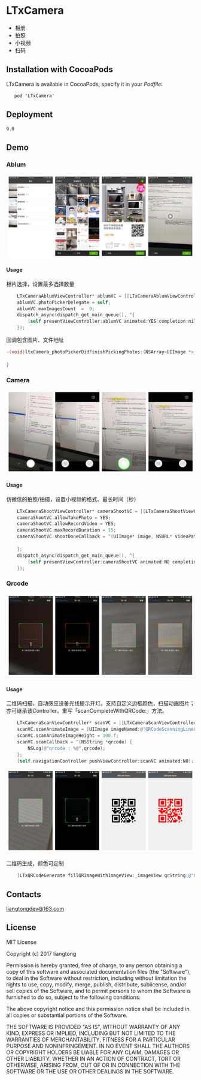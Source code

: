 # LTxCamera
 + 相册
 + 拍照
 + 小视频
 + 扫码

## Installation with CocoaPods

LTxCamera is available in CocoaPods, specify it in your *Podfile*:


```Objective-C
   pod 'LTxCamera'
```

## Deployment
    9.0


## Demo

### Ablum


![](https://github.com/liangtongdev/LTxCamera/blob/master/screenshots/ablum.png)

#### Usage

相片选择，设置最多选择数量

```Objective-C
    LTxCameraAblumViewController* ablumVC = [[LTxCameraAblumViewController alloc] init];
    ablumVC.photoPickerDelegate = self;
    ablumVC.maxImagesCount  =  9;
    dispatch_async(dispatch_get_main_queue(), ^{
        [self presentViewController:ablumVC animated:YES completion:nil];
    });
```

回调包含图片、文件地址

```Objective-C
-(void)ltxCamera_photoPickerDidFinishPickingPhotos:(NSArray<UIImage *> *)photos paths:(NSArray<NSString*>*)paths sourceAssets:(NSArray *)assets{
    
}
```



### Camera


![](https://github.com/liangtongdev/LTxCamera/blob/master/screenshots/camera.png)

#### Usage

仿微信的拍照/拍摄，设置小视频的格式、最长时间（秒）

```Objective-C
    LTxCameraShootViewController* cameraShootVC = [[LTxCameraShootViewController alloc] init];
    cameraShootVC.allowTakePhoto = YES;
    cameraShootVC.allowRecordVideo = YES;
    cameraShootVC.maxRecordDuration = 15;
    cameraShootVC.shootDoneCallback = ^(UIImage* image, NSURL* videoPath, PHAsset *asset){
            
    };
    dispatch_async(dispatch_get_main_queue(), ^{
        [self presentViewController:cameraShootVC animated:NO completion:nil];
    });  
```


### Qrcode

![](https://github.com/liangtongdev/LTxCamera/blob/master/screenshots/qr-scan.png)

#### Usage

二维码扫描，自动感应设备光线提示开灯。支持自定义边框颜色，扫描动画图片；
亦可继承该Controller，重写「scanCompleteWithQRCode:」方法。

```Objective-C
    LTxCameraScanViewController* scanVC = [[LTxCameraScanViewController alloc] init];
    scanVC.scanAnimateImage = [UIImage imageNamed:@"QRCodeScanningLineGrid"];
    scanVC.scanAnimateImageHeight = 100.f;
    scanVC.scanCallback = ^(NSString *qrcode) {
        NSLog(@"qrcode : %@",qrcode);
    };
    [self.navigationController pushViewController:scanVC animated:NO];
```



![](https://github.com/liangtongdev/LTxCamera/blob/master/screenshots/qrcode.png)

二维码生成，颜色可定制

```Objective-C
    [LTxQRCodeGenerate fillQRImageWithImageView:_imageView qrString:@"Hello world!"];
```

## Contacts

liangtongdev@163.com

## License

MIT License

Copyright (c) 2017 liangtong

Permission is hereby granted, free of charge, to any person obtaining a copy
of this software and associated documentation files (the "Software"), to deal
in the Software without restriction, including without limitation the rights
to use, copy, modify, merge, publish, distribute, sublicense, and/or sell
copies of the Software, and to permit persons to whom the Software is
furnished to do so, subject to the following conditions:

The above copyright notice and this permission notice shall be included in all
copies or substantial portions of the Software.

THE SOFTWARE IS PROVIDED "AS IS", WITHOUT WARRANTY OF ANY KIND, EXPRESS OR
IMPLIED, INCLUDING BUT NOT LIMITED TO THE WARRANTIES OF MERCHANTABILITY,
FITNESS FOR A PARTICULAR PURPOSE AND NONINFRINGEMENT. IN NO EVENT SHALL THE
AUTHORS OR COPYRIGHT HOLDERS BE LIABLE FOR ANY CLAIM, DAMAGES OR OTHER
LIABILITY, WHETHER IN AN ACTION OF CONTRACT, TORT OR OTHERWISE, ARISING FROM,
OUT OF OR IN CONNECTION WITH THE SOFTWARE OR THE USE OR OTHER DEALINGS IN THE
SOFTWARE.
